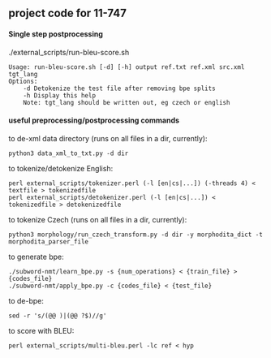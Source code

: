 ## project code for 11-747

#### Single step postprocessing

./external_scripts/run-bleu-score.sh 
	
	Usage: run-bleu-score.sh [-d] [-h] output ref.txt ref.xml src.xml tgt_lang
	Options:
        -d Detokenize the test file after removing bpe splits
        -h Display this help
        Note: tgt_lang should be written out, eg czech or english

#### useful preprocessing/postprocessing commands

to de-xml data directory (runs on all files in a dir, currently):

    python3 data_xml_to_txt.py -d dir

to tokenize/detokenize English:

    perl external_scripts/tokenizer.perl (-l [en|cs|...]) (-threads 4) < textfile > tokenizedfile
    perl external_scripts/detokenizer.perl (-l [en|cs|...]) < tokenizedfile > detokenizedfile

to tokenize Czech (runs on all files in a dir, currently):

    python3 morphology/run_czech_transform.py -d dir -y morphodita_dict -t morphodita_parser_file

to generate bpe:

    ./subword-nmt/learn_bpe.py -s {num_operations} < {train_file} > {codes_file}
    ./subword-nmt/apply_bpe.py -c {codes_file} < {test_file}

to de-bpe:

    sed -r 's/(@@ )|(@@ ?$)//g'

to score with BLEU: 

    perl external_scripts/multi-bleu.perl -lc ref < hyp

